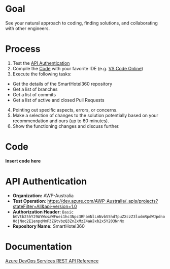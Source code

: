 # Goal

See your natural approach to coding, finding solutions, and collaborating with other engineers.

# Process

1. Test the [API Authentication](#api-authentication)
2. Compile the [Code](#code) with your favorite IDE (e.g. [VS Code Online](https://vscode.dev))
3. Execute the following tasks:
*  Get the details of the SmartHotel360 repository
*  Get a list of branches
*  Get a list of commits
*  Get a list of active and closed Pull Requests
4. Pointing out specific aspects, errors, or concerns.
5. Make a selection of changes to the solution potentially based on your recommendation and ours (up to 60 minutes).
6. Show the functioning changes and discuss further.

# Code

**Insert code here**


# API Authentication

- **Organization:** AWP-Australia
- **Test Operation**: https://dev.azure.com/AWP-Australia/_apis/projects?stateFilter=All&api-version=1.0
- **Authorization Header:** `Basic bGVtb25hY29AYWxsaWFuei1hc3Npc3RhbmNlLmNvbS5hdTpuZXczZ3ludmRpdWJpdno0djNoc2E1enpqMmF3ZGtvbzQ3ZnZxMzZ4aWJxb2x5Y203NnNx`
- **Repository Name:** SmartHotel360

# Documentation

[Azure DevOps Services REST API Reference](https://docs.microsoft.com/en-us/rest/api/azure/devops/?view=azure-devops-rest-6.1)

